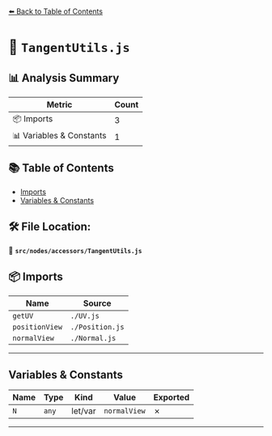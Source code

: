 [⬅️ Back to Table of Contents](../../../index.md)

# 📄 `TangentUtils.js`

## 📊 Analysis Summary

| Metric | Count |
|--------|-------|
| 📦 Imports | 3 |
| 📊 Variables & Constants | 1 |

## 📚 Table of Contents

- [Imports](#imports)
- [Variables & Constants](#variables-constants)

## 🛠️ File Location:
📂 **`src/nodes/accessors/TangentUtils.js`**

## 📦 Imports

| Name | Source |
|------|--------|
| `getUV` | `./UV.js` |
| `positionView` | `./Position.js` |
| `normalView` | `./Normal.js` |


---

## Variables & Constants

| Name | Type | Kind | Value | Exported |
|------|------|------|-------|----------|
| `N` | `any` | let/var | `normalView` | ✗ |


---